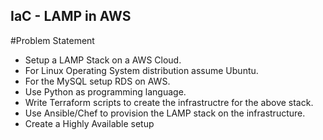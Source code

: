 ## IaC - LAMP in AWS

#Problem Statement

* Setup a LAMP Stack on a AWS Cloud.
* For Linux Operating System distribution assume Ubuntu.
* For the MySQL setup RDS on AWS.
* Use Python as programming language.
* Write Terraform scripts to create the infrastructre for the above stack.
* Use Ansible/Chef to provision the LAMP stack on the infrastructure.
* Create a Highly Available setup
